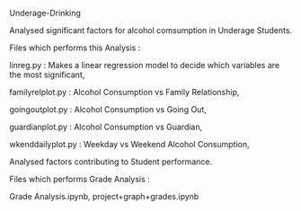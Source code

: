 Underage-Drinking


Analysed significant factors for alcohol comsumption in Underage Students.

Files which performs this Analysis :

linreg.py : Makes a linear regression model to decide which variables are the most significant,

familyrelplot.py : Alcohol Consumption vs Family Relationship,

goingoutplot.py : Alcohol Consumption vs Going Out,

guardianplot.py  : Alcohol Consumption vs Guardian,

wkenddailyplot.py : Weekday vs Weekend Alcohol Consumption,


Analysed factors contributing to Student performance.

Files which performs Grade Analysis :


Grade Analysis.ipynb, project+graph+grades.ipynb
